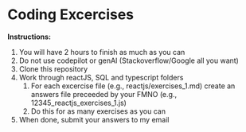 # Coding Excercises

**Instructions:**
1. You will have 2 hours to finish as much as you can
2. Do not use codepilot or genAI (Stackoverflow/Google all you want)
3. Clone this repository
4. Work through reactJS, SQL and typescript folders
   1. For each excercise file (e.g., reactjs/exercises_1.md) create an answers file preceeded by your FMNO (e.g., 12345_reactjs_exercises_1.js)
   2. Do this for as many exercises as you can
5. When done, submit your answers to my email
